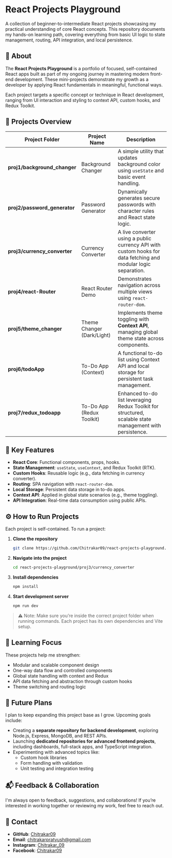 
# React Projects Playground

A collection of beginner-to-intermediate React projects showcasing my practical understanding of core React concepts. This repository documents my hands-on learning path, covering everything from basic UI logic to state management, routing, API integration, and local persistence.

## 📘 About

The **React Projects Playground** is a portfolio of focused, self-contained React apps built as part of my ongoing journey in mastering modern front-end development. These mini-projects demonstrate my growth as a developer by applying React fundamentals in meaningful, functional ways.

Each project targets a specific concept or technique in React development, ranging from UI interaction and styling to context API, custom hooks, and Redux Toolkit.

## 🚀 Projects Overview

| Project Folder | Project Name            | Description |
|----------------|--------------------------|-------------|
| **proj1/background_changer** | Background Changer         | A simple utility that updates background color using `useState` and basic event handling. |
| **proj2/password_generator** | Password Generator         | Dynamically generates secure passwords with character rules and React state logic. |
| **proj3/currency_converter** | Currency Converter         | A live converter using a public currency API with custom hooks for data fetching and modular logic separation. |
| **proj4/react-Router**       | React Router Demo          | Demonstrates navigation across multiple views using `react-router-dom`. |
| **proj5/theme_changer**      | Theme Changer (Dark/Light) | Implements theme toggling with **Context API**, managing global theme state across components. |
| **proj6/todoApp**            | To-Do App (Context)        | A functional to-do list using Context API and local storage for persistent task management. |
| **proj7/redux_todoapp**      | To-Do App (Redux Toolkit)  | Enhanced to-do list leveraging Redux Toolkit for structured, scalable state management with persistence. |

## 🧰 Key Features

- **React Core**: Functional components, props, hooks.
- **State Management**: `useState`, `useContext`, and Redux Toolkit (RTK).
- **Custom Hooks**: Reusable logic (e.g., data fetching in currency converter).
- **Routing**: SPA navigation with `react-router-dom`.
- **Local Storage**: Persistent data storage in to-do apps.
- **Context API**: Applied in global state scenarios (e.g., theme toggling).
- **API Integration**: Real-time data consumption using public APIs.

## ⚙️ How to Run Projects

Each project is self-contained. To run a project:

1. **Clone the repository**
   ```bash
   git clone https://github.com/Chitrakar09/react-projects-playground.git
   ```

2. **Navigate into the project**
   ```bash
   cd react-projects-playground/proj3/currency_converter
   ```

3. **Install dependencies**
   ```bash
   npm install
   ```

4. **Start development server**
   ```bash
   npm run dev
   ```

> ⚠️ Note: Make sure you’re inside the correct project folder when running commands. Each project has its own dependencies and Vite setup.

## 🌱 Learning Focus

These projects help me strengthen:

- Modular and scalable component design
- One-way data flow and controlled components
- Global state handling with context and Redux
- API data fetching and abstraction through custom hooks
- Theme switching and routing logic

## 🔮 Future Plans

I plan to keep expanding this project base as I grow. Upcoming goals include:

- Creating a **separate repository for backend development**, exploring Node.js, Express, MongoDB, and REST APIs.
- Launching **dedicated repositories for advanced frontend projects**, including dashboards, full-stack apps, and TypeScript integration.
- Experimenting with advanced topics like:
  - Custom hook libraries
  - Form handling with validation
  - Unit testing and integration testing

## 📬 Feedback & Collaboration

I'm always open to feedback, suggestions, and collaborations! If you’re interested in working together or reviewing my work, feel free to reach out.

## 📇 Contact

- **GitHub**: [Chitrakar09](https://github.com/Chitrakar09)  
- **Email**: [chitrakarpratyush@gmail.com](mailto:chitrakarpratyush@gmail.com)  
- **Instagram**: [Chitrakar_09](https://www.instagram.com/chitrakar_09/)  
- **Facebook**: [Chitrakar09](https://www.facebook.com/chitrakar09)
